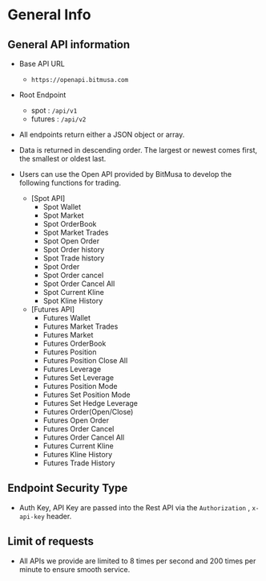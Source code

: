 # General Info

## General API information
- Base API URL
  - ```https://openapi.bitmusa.com```
- Root Endpoint
  - spot : ```/api/v1```
  - futures : ```/api/v2```

- All endpoints return either a JSON object or array.
- Data is returned in descending order. The largest or newest comes first, the smallest or oldest last.
- Users can use the Open API provided by BitMusa to develop the following functions for
  trading.

  - [Spot API] 
      - Spot Wallet
      - Spot Market
      - Spot OrderBook
      - Spot Market Trades
      - Spot Open Order
      - Spot Order history
      - Spot Trade history
      - Spot Order
      - Spot Order cancel
      - Spot Order Cancel All
      - Spot Current Kline
      - Spot Kline History
  - [Futures API]
      - Futures Wallet
      - Futures Market Trades
      - Futures Market
      - Futures OrderBook
      - Futures Position
      - Futures Position Close All
      - Futures Leverage
      - Futures Set Leverage
      - Futures Position Mode
      - Futures Set Position Mode
      - Futures Set Hedge Leverage
      - Futures Order(Open/Close)
      - Futures Open Order
      - Futures Order Cancel
      - Futures Order Cancel All
      - Futures Current Kline
      - Futures Kline History
      - Futures Trade History

## Endpoint Security Type
- Auth Key, API Key are passed into the Rest API via the ```Authorization``` , ```x-api-key``` header.

## Limit of requests
- All APIs we provide are limited to 8 times per second and 200 times per minute to ensure
  smooth service.
